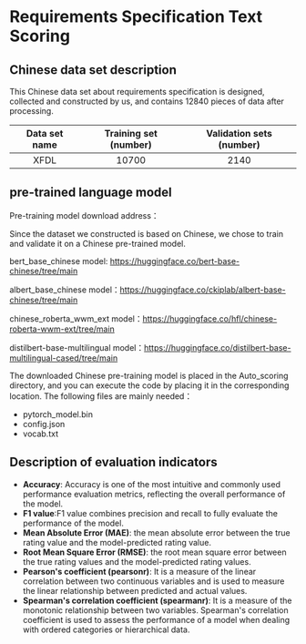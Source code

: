 # Requirements Specification Text Scoring
## Chinese data set description

This Chinese data set about requirements specification is designed, collected and constructed by us, and contains 12840 pieces of data after processing.

| Data set name | Training set (number) | Validation sets (number) |
| :-: | :-: | :-: |
| XFDL | 10700 | 2140 |

## pre-trained language model

Pre-training model download address：

Since the dataset we constructed is based on Chinese, we chose to train and validate it on a Chinese pre-trained model.

bert_base_chinese model: https://huggingface.co/bert-base-chinese/tree/main

albert_base_chinese model：https://huggingface.co/ckiplab/albert-base-chinese/tree/main

chinese_roberta_wwm_ext model：https://huggingface.co/hfl/chinese-roberta-wwm-ext/tree/main

distilbert-base-multilingual model：https://huggingface.co/distilbert-base-multilingual-cased/tree/main

The downloaded Chinese pre-training model is placed in the Auto_scoring directory, and you can execute the code by placing it in the corresponding location. The following files are mainly needed：

- pytorch_model.bin
- config.json
- vocab.txt

## Description of evaluation indicators

- **Accuracy**: Accuracy is one of the most intuitive and commonly used performance evaluation metrics, reflecting the overall performance of the model.
- **F1 value**:F1 value combines precision and recall to fully evaluate the performance of the model.
- **Mean Absolute Error (MAE)**: the mean absolute error between the true rating value and the model-predicted rating value.
- **Root Mean Square Error (RMSE)**: the root mean square error between the true rating values and the model-predicted rating values.
- **Pearson's coefficient (pearsonr)**: It is a measure of the linear correlation between two continuous variables and is used to measure the linear relationship between predicted and actual values. 
- **Spearman's correlation coefficient (spearmanr)**: It is a measure of the monotonic relationship between two variables. Spearman's correlation coefficient is used to assess the performance of a model when dealing with ordered categories or hierarchical data.


